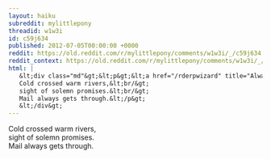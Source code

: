 ```yaml
---
layout: haiku
subreddit: mylittlepony
threadid: w1w3i
id: c59j634
published: 2012-07-05T00:00:00 +0000
reddit: https://old.reddit.com/r/mylittlepony/comments/w1w3i/_/c59j634
reddit_context: https://old.reddit.com/r/mylittlepony/comments/w1w3i/_/c59j634?context=3
html: |
   &lt;div class="md"&gt;&lt;p&gt;&lt;a href="/rderpwizard" title="Always Represent: / &amp;lt;work real hard and do my best&amp;gt; / Paper Bag&amp;#39;s Soggy"&gt;&lt;/a&gt;
   Cold crossed warm rivers,&lt;br/&gt;
   sight of solemn promises.&lt;br/&gt;
   Mail always gets through.&lt;/p&gt;
   &lt;/div&gt;
---
```


[](/rderpwizard "Always Represent: / &lt;work real hard and do my best&gt; / Paper Bag's Soggy")
Cold crossed warm rivers,  
sight of solemn promises.  
Mail always gets through.